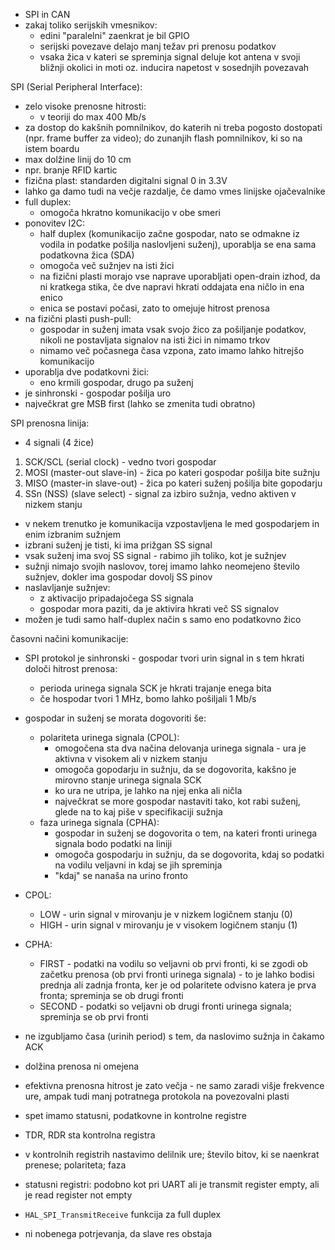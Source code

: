 - SPI in CAN
- zakaj toliko serijskih vmesnikov:
	- edini "paralelni" zaenkrat je bil GPIO
	- serijski povezave delajo manj težav pri prenosu podatkov
	- vsaka žica v kateri se spreminja signal deluje kot antena v svoji bližnji okolici in moti oz. inducira napetost v sosednjih povezavah

SPI (Serial Peripheral Interface):
- zelo visoke prenosne hitrosti:
	- v teoriji do max 400 Mb/s
- za dostop do kakšnih pomnilnikov, do katerih ni treba pogosto dostopati (npr. frame buffer za video); do zunanjih flash pomnilnikov, ki so na istem boardu
- max dolžine linij do 10 cm
- npr. branje RFID kartic
- fizična plast: standarden digitalni signal 0 in 3.3V
- lahko ga damo tudi na večje razdalje, če damo vmes linijske ojačevalnike
- full duplex:
	- omogoča hkratno komunikacijo v obe smeri
- ponovitev I2C:
	- half duplex (komunikacijo začne gospodar, nato se odmakne iz vodila in podatke pošilja naslovljeni suženj), uporablja se ena sama podatkovna žica (SDA)
	- omogoča več sužnjev na isti žici
	- na fizični plasti morajo vse naprave uporabljati open-drain izhod, da ni kratkega stika, če dve napravi hkrati oddajata ena ničlo in ena enico
	- enica se postavi počasi, zato to omejuje hitrost prenosa
- na fizični plasti push-pull:
	- gospodar in suženj imata vsak svojo žico za pošiljanje podatkov, nikoli ne postavljata signalov na isti žici in nimamo trkov
	- nimamo več počasnega časa vzpona, zato imamo lahko hitrejšo komunikacijo
- uporablja dve podatkovni žici:
	- eno krmili gospodar, drugo pa suženj
- je sinhronski - gospodar pošilja uro
- največkrat gre MSB first (lahko se zmenita tudi obratno)

SPI prenosna linija:
- 4 signali (4 žice)
1. SCK/SCL (serial clock) - vedno tvori gospodar
2. MOSI (master-out slave-in) - žica po kateri gospodar pošilja bite sužnju
3. MISO (master-in slave-out) - žica po kateri suženj pošilja bite gopodarju
4. SSn (NSS) (slave select) - signal za izbiro sužnja, vedno aktiven v nizkem stanju
- v nekem trenutko je komunikacija vzpostavljena le med gospodarjem in enim izbranim sužnjem
- izbrani suženj je tisti, ki ima prižgan SS signal
- vsak suženj ima svoj SS signal - rabimo jih toliko, kot je sužnjev
- sužnji nimajo svojih naslovov, torej imamo lahko neomejeno število sužnjev, dokler ima gospodar dovolj SS pinov
- naslavljanje sužnjev:
	- z aktivacijo pripadajočega SS signala
	- gospodar mora paziti, da je aktivira hkrati več SS signalov
- možen je tudi samo half-duplex način s samo eno podatkovno žico

časovni načini komunikacije:
- SPI protokol je sinhronski - gospodar tvori urin signal in s tem hkrati določi hitrost prenosa:
	- perioda urinega signala SCK je hkrati trajanje enega bita
	- če hospodar tvori 1 MHz, bomo lahko pošiljali 1 Mb/s
- gospodar in suženj se morata dogovoriti še:
	- polariteta urinega signala (CPOL):
		- omogočena sta dva načina delovanja urinega signala - ura je aktivna v visokem ali v nizkem stanju
		- omogoča gopodarju in sužnju, da se dogovorita, kakšno je mirovno stanje urinega signala SCK
		- ko ura ne utripa, je lahko na njej enka ali ničla
		- največkrat se more gospodar nastaviti tako, kot rabi suženj, glede na to kaj piše v specifikaciji sužnja
	- faza urinega signala (CPHA):
		- gospodar in suženj se dogovorita o tem, na kateri fronti urinega signala bodo podatki na liniji
		- omogoča gospodarju in sužnju, da se dogovorita, kdaj so podatki na vodilu veljavni in kdaj se jih spreminja
		- "kdaj" se nanaša na urino fronto
- CPOL:
	- LOW - urin signal v mirovanju je v nizkem logičnem stanju (0)
	- HIGH - urin signal v mirovanju je v visokem logičnem stanju (1)
- CPHA:
	- FIRST - podatki na vodilu so veljavni ob prvi fronti, ki se zgodi ob začetku prenosa (ob prvi fronti urinega signala) - to je lahko bodisi prednja ali zadnja fronta, ker je od polaritete odvisno katera je prva fronta; spreminja se ob drugi fronti
	- SECOND - podatki so veljavni ob drugi fronti urinega signala; spreminja se ob prvi fronti

- ne izgubljamo časa (urinih period) s tem, da naslovimo sužnja in čakamo ACK
- dolžina prenosa ni omejena
- efektivna prenosna hitrost je zato večja - ne samo zaradi višje frekvence ure, ampak tudi manj potratnega protokola na povezovalni plasti

- spet imamo statusni, podatkovne in kontrolne registre
- TDR, RDR sta kontrolna registra
- v kontrolnih registrih nastavimo delilnik ure; število bitov, ki se naenkrat prenese; polariteta; faza
- statusni registri: podobno kot pri UART ali je transmit register empty, ali je read register not empty

- `HAL_SPI_TransmitReceive` funkcija za full duplex
- ni nobenega potrjevanja, da slave res obstaja